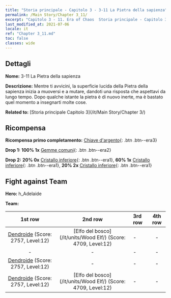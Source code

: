 ```yaml
---
title: "Storia principale - Capitolo 3 - 3-11 La Pietra della sapienza"
permalink: /Main Story/Chapter 3_11/
excerpt: "Capitolo 3 - 11. Era of Chaos  Storia principale - Capitolo 3_11. 3-11 La Pietra della sapienza"
last_modified_at: 2021-07-06
locale: it
ref: "Chapter 3_11.md"
toc: false
classes: wide
---
```


## Dettagli

 **Nome:** 3-11 La Pietra della sapienza

 **Descrizione:** Mentre ti avvicini, la superficie lucida della Pietra della sapienza inizia a muoversi e a mutare, dandoti una risposta che aspettavi da lungo tempo. Dopo qualche istante la pietra è di nuovo inerte, ma è bastato quel momento a insegnarti molte cose.

 **Related to:** [Storia principale Capitolo 3](/it/Main Story/Chapter 3/)

## Ricompensa

 **Ricompensa primo completamento:** [Chiave d'argento](/ItemsIT/con_693/){: .btn .btn--era3}

 **Drop 1:** **100% 1x** [Gemme comuni](/ItemsIT/mat_10/){: .btn .btn--era2}

 **Drop 2:** **20% 0x** [Cristallo inferiore](/ItemsIT/mat_5/){: .btn .btn--era1}, **60% 1x** [Cristallo inferiore](/ItemsIT/mat_5/){: .btn .btn--era1}, **20% 2x** [Cristallo inferiore](/ItemsIT/mat_5/){: .btn .btn--era1}


## Fight against Team
 **Hero:** h_Adelaide

 **Team:**


  | 1st row | 2nd row | 3rd row | 4th row |
  |:----:|:----:|:----|:----:|
  | [Dendroide](/it/units/Treant/) (Score: 2757, Level:12)  | [Elfo del bosco](/it/units/Wood Elf/) (Score: 4709, Level:12)  | - | - |
  | - | - | - | - |
  | [Dendroide](/it/units/Treant/) (Score: 2757, Level:12)  | - | - | - |
  | [Dendroide](/it/units/Treant/) (Score: 2757, Level:12)  | [Elfo del bosco](/it/units/Wood Elf/) (Score: 4709, Level:12)  | - | - |


